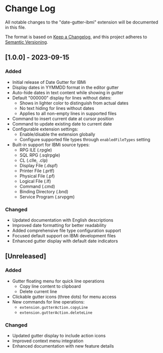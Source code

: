 # Change Log

All notable changes to the "date-gutter-ibmi" extension will be documented in this file.

The format is based on [Keep a Changelog](https://keepachangelog.com/en/1.0.0/),
and this project adheres to [Semantic Versioning](https://semver.org/spec/v2.0.0.html).

## [1.0.0] - 2023-09-15

### Added
- Initial release of Date Gutter for IBMi
- Display dates in YYMMDD format in the editor gutter
- Auto-hide dates in text content while showing in gutter
- Default "000000" display for lines without dates:
  - Shows in lighter color to distinguish from actual dates
  - No text hiding for lines without dates
  - Applies to all non-empty lines in supported files
- Command to insert current date at cursor position
- Command to update existing date to current date
- Configurable extension settings:
  - Enable/disable the extension globally
  - Configure supported file types through `enabledFileTypes` setting
- Built-in support for IBMi source types:
  - RPG ILE (.rpgle)
  - SQL RPG (.sqlrpgle)
  - CL (.clle, .clp)
  - Display File (.dspf)
  - Printer File (.prtf)
  - Physical File (.pf)
  - Logical File (.lf)
  - Command (.cmd)
  - Binding Directory (.bnd)
  - Service Program (.srvpgm)

### Changed
- Updated documentation with English descriptions
- Improved date formatting for better readability
- Added comprehensive file type configuration support
- Focused default support on IBMi development files
- Enhanced gutter display with default date indicators

## [Unreleased]

### Added
- Gutter floating menu for quick line operations
  - Copy line content to clipboard
  - Delete current line
- Clickable gutter icons (three dots) for menu access
- New commands for line operations:
  - `extension.gutterAction.copyLine`
  - `extension.gutterAction.deleteLine`

### Changed
- Updated gutter display to include action icons
- Improved context menu integration
- Enhanced documentation with new feature details